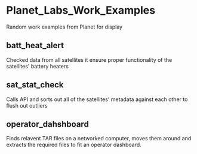 # Planet_Labs_Work_Examples
Random work examples from Planet for display

## batt_heat_alert
Checked data from all satellites it ensure proper functionality of the satellites' battery heaters

## sat_stat_check
Calls API and sorts out all of the satellites' metadata against each other to flush out outliers

## operator_dahshboard
Finds relavent TAR files on a networked computer, moves them around and extracts the required files to fit an operator dashboard. 
